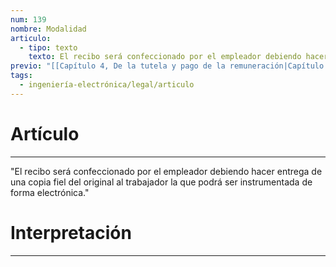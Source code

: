 ```yaml
---
num: 139
nombre: Modalidad
articulo:
  - tipo: texto
    texto: El recibo será confeccionado por el empleador debiendo hacer entrega de una copia fiel del original al trabajador la que podrá ser instrumentada de forma electrónica.
previo: "[[Capítulo 4, De la tutela y pago de la remuneración|Capítulo 4, De la tutela y pago de la remuneración]]"
tags:
  - ingeniería-electrónica/legal/articulo
---
```

# Artículo
---
"El recibo será confeccionado por el empleador debiendo hacer entrega de una copia fiel del original al trabajador la que podrá ser instrumentada de forma electrónica."

# Interpretación
---

